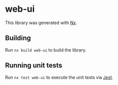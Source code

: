# web-ui

This library was generated with [Nx](https://nx.dev).

## Building

Run `nx build web-ui` to build the library.

## Running unit tests

Run `nx test web-ui` to execute the unit tests via [Jest](https://jestjs.io).
